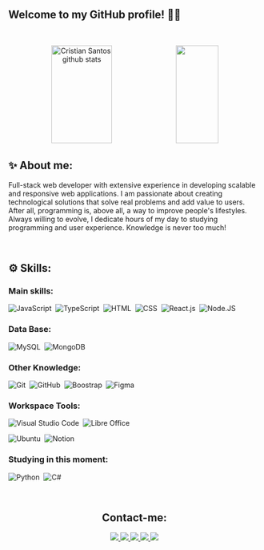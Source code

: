   ## Welcome to my GitHub profile! 👋🏼


&nbsp;
&nbsp;


<div class="statics"align="center">  
  <img width="49%" height="195px" src="https://github-readme-stats.vercel.app/api?username=dev-cristian&show_icons=true&count_private=true&hide_border=true&title_color=46cee0&icon_color=fecf6c&text_color=c8c7c1&bg_color=0d1117" alt="Cristian Santos github stats" /> 
  <img width="41%" height="195px" src="https://github-readme-stats.vercel.app/api/top-langs/?username=dev-cristian&layout=compact&hide_border=true&title_color=46cee0&text_color=c8c7c1&bg_color=0d1117" />
</div>


## ✨ About me:

Full-stack web developer with extensive experience in developing scalable and responsive web applications. I am passionate about creating technological solutions that solve real problems and add value to users. After all, programming is, above all, a way to improve people's lifestyles.
Always willing to evolve, I dedicate hours of my day to studying programming and user experience. Knowledge is never too much!


&nbsp;
&nbsp;


## ⚙️ Skills:

### Main skills:
![JavaScript](https://img.shields.io/badge/-JavaScript-0D1117?style=for-the-badge&logo=JavaScript&labelColor=0D1117)&nbsp;
![TypeScript](https://img.shields.io/badge/-TypeScript-0D1117?style=for-the-badge&logo=TypeScript&labelColor=0D1117)&nbsp;
![HTML](https://img.shields.io/badge/-HTML-0D1117?style=for-the-badge&logo=HTML5&logoColor=1572B6&labelColor=0D1117)&nbsp;
![CSS](https://img.shields.io/badge/-CSS-0D1117?style=for-the-badge&logo=CSS3&labelColor=0D1117)&nbsp;
![React.js](https://img.shields.io/badge/-React.js-0D1117?style=for-the-badge&logo=react&labelColor=0D1117)&nbsp;
![Node.JS](https://img.shields.io/badge/-Node.JS-0D1117?style=for-the-badge&logo=node.js&labelColor=0D1117&textColor=0D1117)&nbsp;

### Data Base:

![MySQL](https://img.shields.io/badge/-MySQL-0D1117?style=for-the-badge&logo=mysql&labelColor=0D1117)&nbsp;
![MongoDB](https://img.shields.io/badge/-MongoDB-0D1117?style=for-the-badge&logo=mongodb&labelColor=0D1117)&nbsp;

### Other Knowledge:
![Git](https://img.shields.io/badge/-Git-0D1117?style=for-the-badge&logo=git&labelColor=0D1117)&nbsp;
![GitHub](https://img.shields.io/badge/-GitHub-0D1117?style=for-the-badge&logo=GitHub&labelColor=0D1117)&nbsp;
![Boostrap](https://img.shields.io/badge/-boostrap-0D1117?style=for-the-badge&logo=bootstrap&labelColor=0D1117)&nbsp;
![Figma](https://img.shields.io/badge/-figma-0D1117?style=for-the-badge&logo=figma&labelColor=0D1117)&nbsp;

### Workspace Tools:
![Visual Studio Code](https://img.shields.io/badge/-Visual%20Studio%20Code-0D1117?style=for-the-badge&logo=visual-studio-code&logoColor=007ACC&labelColor=0D1117)&nbsp;
![Libre Office](https://img.shields.io/badge/-LibreOffice-0D1117?style=for-the-badge&logo=libreoffice&labelColor=0D1117)&nbsp;
<!-- ![Git](https://img.shields.io/badge/-Git-0D1117?style=for-the-badge&logo=git&labelColor=0D1117)&nbsp; -->
![Ubuntu](https://img.shields.io/badge/-Ubuntu-0D1117?style=for-the-badge&logo=ubuntu&labelColor=0D1117)&nbsp;
![Notion](https://img.shields.io/badge/-Notion-0D1117?style=for-the-badge&logo=notion&labelColor=0D1117)&nbsp;

  
### Studying in this moment:
![Python](https://img.shields.io/badge/-Python-0D1117?style=for-the-badge&logo=python&labelColor=0D1117&textColor=0D1117)&nbsp;
![C#](https://img.shields.io/badge/-cSharp-0D1117?style=for-the-badge&logo=csharp&logoColor=purple&labelColor=0D1117)&nbsp;


&nbsp;
&nbsp;


<div class="contacts" align="center">
  <h2>Contact-me:</h1>

<div class="contacts__badges" align="center">
<a href="www.instagram.com/chris.saant" target="_blank"><img src="https://img.shields.io/badge/-Instagram-%23E4405F?style=for-the-badge&logo=instagram&logoColor=white"</a>
<a href="https://www.linkedin.com/in/cristian-santos-47b097253/" target="_blank"><img src="https://img.shields.io/badge/LinkedIn-0077B5?style=for-the-badge&logo=linkedin&logoColor=white"</a>
<a href="cris.sant" target="_blank"><img src="https://img.shields.io/badge/Discord-7289DA?style=for-the-badge&logo=discord&logoColor=white"</a>
<a href="cristianrb.santos@outlook.com" target="_blank"><img src="https://img.shields.io/badge/Microsoft_Teams-6264A7?style=for-the-badge&logo=microsoft-teams&logoColor=white"</a>
<a href="cristianrbsantos@gmail.com" target="_blank"><img src="https://img.shields.io/badge/Gmail-D14836?style=for-the-badge&logo=gmail&logoColor=white"</a>
